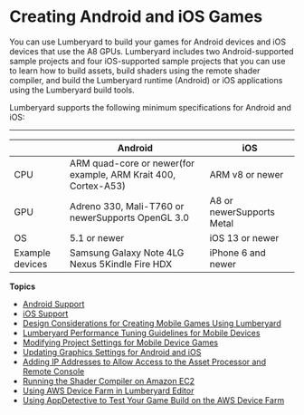 # Creating Android and iOS Games<a name="mobile-support-intro"></a>

You can use Lumberyard to build your games for Android devices and iOS devices that use the A8 GPUs\. Lumberyard includes two Android\-supported sample projects and four iOS\-supported sample projects that you can use to learn how to build assets, build shaders using the remote shader compiler, and build the Lumberyard runtime \(Android\) or iOS applications using the Lumberyard build tools\.

Lumberyard supports the following minimum specifications for Android and iOS:


****  

|  | Android | iOS | 
| --- | --- | --- | 
| CPU | ARM quad\-core or newer\(for example, ARM Krait 400, Cortex\-A53\) | ARM v8 or newer | 
| GPU | Adreno 330, Mali\-T760 or newerSupports OpenGL 3\.0 | A8 or newerSupports Metal | 
| OS | 5\.1 or newer | iOS 13 or newer | 
| Example devices | Samsung Galaxy Note 4LG Nexus 5Kindle Fire HDX | iPhone 6 and newer | 

**Topics**
+ [Android Support](android-intro.md)
+ [iOS Support](ios-intro.md)
+ [Design Considerations for Creating Mobile Games Using Lumberyard](ios-android-design-considerations.md)
+ [Lumberyard Performance Tuning Guidelines for Mobile Devices](ios-android-performance-guidelines.md)
+ [Modifying Project Settings for Mobile Device Games](mobile-project-settings-tool.md)
+ [Updating Graphics Settings for Android and iOS](ios-android-updating-graphics-settings.md)
+ [Adding IP Addresses to Allow Access to the Asset Processor and Remote Console](ios-android-adding-ip-addresses.md)
+ [Running the Shader Compiler on Amazon EC2](ios-android-running-shader-compiler-amazon-EC2.md)
+ [Using AWS Device Farm in Lumberyard Editor](ios-android-deployment-tool-device-farm-integration.md)
+ [Using AppDetective to Test Your Game Build on the AWS Device Farm](ios-android-appdetective.md)